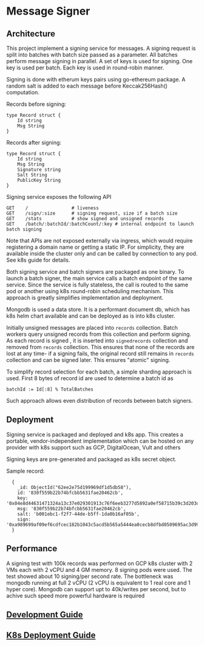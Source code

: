 # Message Signer

## Architecture

This project implement a signing service for messages.
A signing request is split into batches with batch size
passed as a parameter. All batches perform message signing in parallel.
A set of keys is used for signing. One key is used per batch. Each 
key is used in round-robin manner.

Signing is done with etherum keys pairs using go-ethereum package. A random salt is
added to each message before Keccak256Hash() computation.

Records before signing:
```
type Record struct {
    Id string
    Msg String
}
```

Records after signing:
```
type Record struct {
    Id string
    Msg String
    Signature string
    Salt String
    PublicKey String
}
```

Signing service exposes the following API

```
GET    /                # liveness         
GET    /sign/:size      # signing request, size if a batch size      
GET    /stats           # show signed and unsigned records         
GET    /batch/:batchId/:batchCount/:key # internal endpoint to launch batch signing
```
Note that APIs are not exposed externally via ingress, which would
require registering a domain name or getting a static IP.
For simplicity, they are available inside the cluster only 
and can be called by connection to any pod. See k8s guide for details.


Both signing service and batch signers are packaged as one
binary. To launch a batch signer, the main service calls a batch endpoint
of the same service. Since the service is fully stateless, the call is routed
to the same pod or another using k8s round-robin scheduling mechanism.
This approach is greatly simplifies implementation and deployment.

Mongodb is used a data store. It is a performant  document db, which has 
k8s helm chart available and can be deployed as is into k8s cluster.

Initially unsigned messages are placed into `records` collection. Batch workers query unsigned records from
this collection and perform signing. As each record is signed , it is inserted into
`signedrecords` collection and removed from `records` collection. This 
ensures that none of the records are lost at any time- if a signing fails,
the original record still remains in `records` collection and can be 
signed later. This ensures "atomic" signing.

To simplify record selection for each batch, a simple sharding 
approach is used. First 8 bytes of record id are used to determine a batch id 
as 
```
batchId := Id[:8] % TotalBatches
```
Such approach allows even distribution of records between batch signers.

## Deployment

Signing service is packaged and deployed and k8s app. This 
creates a portable, vendor-independent implementation which can
be hosted on any provider with k8s support such as GCP, DigitalOcean, Vult and others

Signing keys are pre-generated and packaged as k8s secret object.

Sample record:
```
  {
    _id: ObjectId("62ee2e75d199969df1d5db58"),
    id: '830f559b22b74bfcbb5631fae20462cb',
    key: '0x04e8d44631471324a13c37e029301913c76f6eeb3277d5892a0ef58715b39c3d203d2c60f842442890e8ffaacfa4acc3eb061bab813a6f56ba629691d996a09de0',
    msg: '830f559b22b74bfcbb5631fae20462cb',
    salt: 'b001ebc1-f2f7-44de-b5ff-1da0b16af05b',
    sign: '0xa989699af09ef6cdfcec182b1043c5acd5b565a5444ea0cecb8dfbd0509695ac3d9905b32246774d46af617d122cdcea3a273a71287082feffaa4c3b9fccd82f01'
  }
```

## Performance
A signing test with 100k records was performed on GCP k8s cluster
with 2 VMs each with 2 vCPU and 4 GM memory. 8 signing pods
were used. The test showed
about 10 signing/per second rate. The bottleneck was mongodb
running at full 2 vCPU (2 vCPU is equivalent to 1 real core and 1 hyper core).
Mongodb can support upt to 40k/writes per second, but to achive
such speed more powerful hardware is required


## [Development Guide](DEVELOP.md)

## [K8s Deployment Guide](K8S.md)


